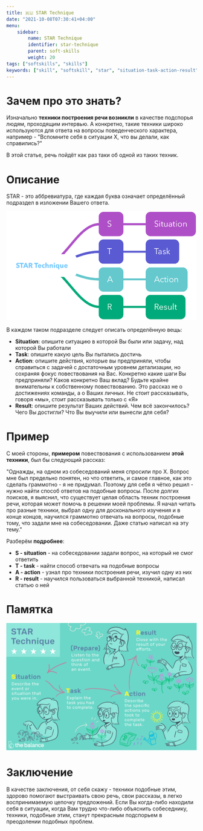 ```yaml
---
title: 🇷🇺 STAR Technique
date: "2021-10-08T07:30:41+04:00"
menu:
    sidebar:
        name: STAR Technique
        identifier: star-technique
        parent: soft-skills
        weight: 20
tags: ["softskills", "skills"]
keywords: ["skill", "softskill", "star", "situation-task-action-result", "объяснение", "софтскилл"]
---
```


# Зачем про это знать?

Изначально **техники построения речи возникли** в качестве подспорья людям, проходящим интервью. А конкретно, такие техники широко используются для ответа на вопросы поведенческого характера, например - "Вспомните себя в ситуации Х, что вы делали, как справились?"

В этой статье, речь пойдёт как раз таки об одной из таких техник.

# Описание

STAR - это аббревиатура, где каждая буква означает определённый подраздел в изложении Вашего ответа.

![star-technique-mind-map](/images/star-technique/1.png)

В каждом таком подразделе следует описать определённую вещь:
* **Situation**: опишите ситуацию в которой Вы были или задачу, над которой Вы работали
* **Task**: опишите какую цель Вы пытались достичь
* **Action**: опишите действия, которые вы предприняли, чтобы справиться с задачей с достаточным уровнем детализации, но сохраняя фокус повествования на Вас. Конкретно какие шаги Вы предприняли? Каков конкретно Ваш вклад? Будьте крайне внимательны к собственному повествованию. Это рассказ не о достижениях команды, а о Ваших личных. Не стоит рассказывать, говоря «мы», стоит рассказывать только с «Я»
* **Result**: опишите результат Ваших действий. Чем всё закончилось? Чего Вы достигли? Что Вы выучили или вынесли для себя?

# Пример

С моей стороны, **примером** повествования с использованием **этой техники**, был бы следующий рассказ:

"Однажды, на одном из собеседований меня спросили про Х. Вопрос мне был предельно понятен, но что ответить, и самое главное, как это сделать граммотно - я не придумал. Поэтому для себя я чётко решил - нужно найти способ ответов на подобные вопросы. После долгих поисков, я выяснил, что существует целая область техник построения речи, которая может помочь в решении моей проблемы. Я начал читать про разные техники, выбрал одну для досконального изучения и в конце концов, научился граммотно отвечать на вопросы, подобные тому, что задали мне на собеседовании. Даже статью написал на эту тему."

Разберём **подробнее**:
* **S - situation** - на собеседовании задали вопрос, на который не смог ответить
* **T - task** - найти способ отвечать на подобные вопросы
* **A - action** - узнал про техники построения речи, изучил одну из них
* **R - result** - научился пользоваться выбранной техникой, написал статью о ней

# Памятка

![star-technique-mind-map](/images/star-technique/2.png)

# Заключение

В качестве заключения, от себя скажу - техники подобные этим, здорово помогают выстраивать свою речь, свои рассказы, в легко воспринимаемую цепочку предложений. Если Вы когда-либо находили себя в ситуации, когда Вам трудно что-либо объяснить собеседнику, техники, подобные этим, станут прекрасным подспорьем в преодолении подобных проблем.